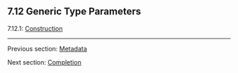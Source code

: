 ## 7.12 Generic Type Parameters

7.12.1: [Construction](https://github.com/Simn/HaxeManual/tree/master/md/manual/7.12.1-Construction.md)

---

Previous section: [Metadata](https://github.com/Simn/HaxeManual/tree/master/md/manual/7.8-Metadata.md)

Next section: [Completion](https://github.com/Simn/HaxeManual/tree/master/md/manual/7.13-Completion.md)